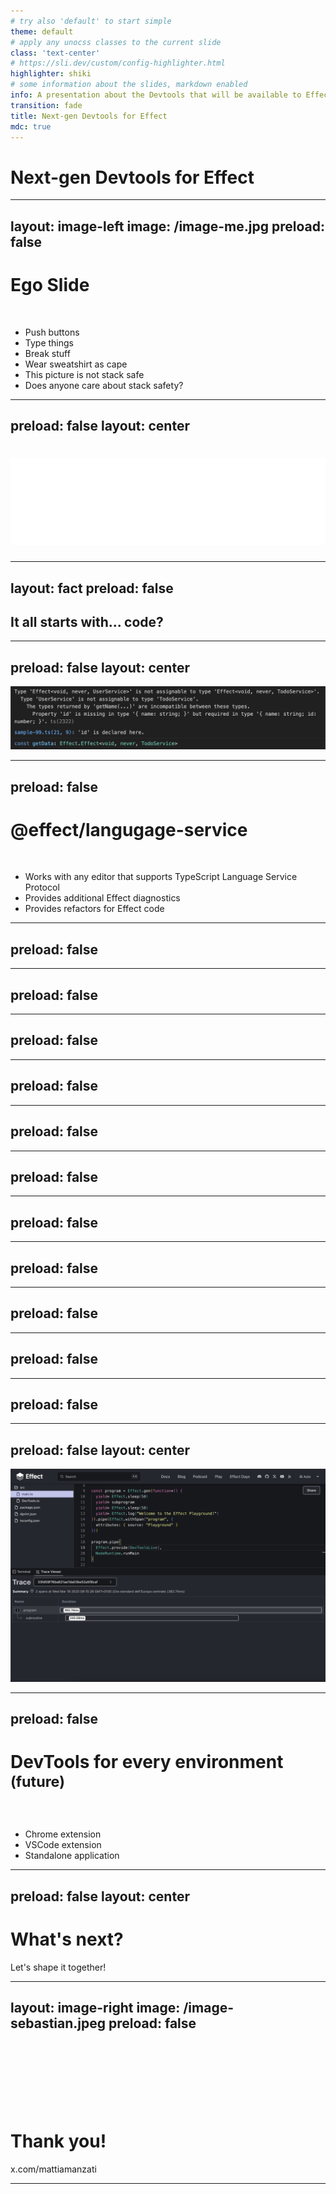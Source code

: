```yaml
---
# try also 'default' to start simple
theme: default
# apply any unocss classes to the current slide
class: 'text-center'
# https://sli.dev/custom/config-highlighter.html
highlighter: shiki
# some information about the slides, markdown enabled
info: A presentation about the Devtools that will be available to Effect developers
transition: fade
title: Next-gen Devtools for Effect
mdc: true
---
```


# Next-gen Devtools for Effect

---
layout: image-left
image: /image-me.jpg
preload: false
---

# Ego Slide
<br/>

- Push buttons
- Type things
- Break stuff
- Wear sweatshirt as cape
- This picture is not stack safe
- Does anyone care about stack safety?

<!--
Hello everyone!

My name is Mattia Manzati, you may remember me from last year's talk about Effect Cluster.

I'm used to wear my red sweatshirt as a cape, but I think it's now time to toss it away to make an announcment.
-->
---
preload: false
layout: center
---

# ![effectful](/image-effectful.png)

<!--
I am proud to announce that I am now a Founding Engineer at Effectful!

Starting from the upcoming month, I'll be working on tools that will allow you, as Effect developers, to enhance your productivity in writing Effect-based codebases.

Today, we're going to discuss what's already available, which you might not be aware of, and what we'll be working on soon.

When I think about the process involved in building a effect applications, I see many steps that may receive some quality of life improvements.
-->

---
layout: fact
preload: false
---
## It all starts with... code?

<!--
Well, it may seem obvious at first, but the first area we'll talk about is the coding phase.

When you start coding your Effect application, it's fully type-safe, and you feel confident. Everything works, is great right? Well, except for those times when you start battling the type system. Sure, type safety is great, but it comes at the cost of producing correct types. But what happens when you fail to do that? -->
---
preload: false
layout: center
---

![ts error](/image-ts-error.png)

<!--
You get lines of TypeScript errors complaining about something not being assignable. As developers, we try to decipher the error messages, but they aren't always clear or readable.

Many of you might not know this, but even at this phase, we have something that can significantly improve your coding experience with Effect. Just one line of code can make a big difference.
-->
---
preload: false
---

# @effect/langugage-service
<br/>

- Works with any editor that supports TypeScript Language Service Protocol
- Provides additional Effect diagnostics
- Provides refactors for Effect code
<!--

I'm talking about our Effect language service plugin! What is it? It's an extension to the TypeScript language service protocol. This protocol standardizes communication between the language service, which understands code semantics, and your editor. Whenever you hover over a function call to see its type, start typing to get autocompletion, or refactor a variable name, the language service handles these tasks.

And the language service plugin works for any editor that supports the TypeScript language service protocol, not just vscode, so most editors are covered.

How does this fit into the Effect world? Our plugin provides additional diagnostics and refactors based on deep insights into Effect code and types.
-->

---
preload: false
---

<SlidevVideo autoplay autoreset="slide">
  <source src="/video-error-yield.mp4" type="video/mp4" />
</SlidevVideo>

<!--
Let's look at a real-world example. Many of you know how painful it is to fix situations like this one: a screen full of red squiggly lines. An entire page of unclear errors. Can you immediately spot where the error is?
-->
---
preload: false
---

<SlidevVideo autoplay autoreset="slide">
  <source src="/video-enable-lsp.mp4" type="video/mp4" />
</SlidevVideo>

<!--
So let's try to enable the effect language service plugin for our project and see what happens.

We first install it via npm and then we edit our tsconfig.json to add the effect lsp to the list.
-->

---
preload: false
---

<SlidevVideo autoplay autoreset="slide">
  <source src="/video-enable-tsc-workspace.mp4" type="video/mp4" />
</SlidevVideo>

<!--
Last step, is to tell vscode to use the typescript version that comes from the node modules.
Et voi la, we have the effect language service plugin enabled for our project.

As you can see the difference is immediate. One quick look, and the language server plugin points you to the error. In this case, we used `yield` instead of `yield*`.
-->
---
preload: false
---

<SlidevVideo autoplay autoreset="slide">
  <source src="/video-missing-error.mp4" type="video/mp4" />
</SlidevVideo>

<!--
Another common issue is missing services or errors in your Effect data type.

Even in this case, the error is not immediately clear. You need to hover over the error and deep dive to see what's wrong.
-->
---
preload: false
---

<SlidevVideo autoplay autoreset="slide">
  <source src="/video-missing-error-lsp.mp4" type="video/mp4" />
</SlidevVideo>

<!-- 
With the language service, the difference is huge.

The LSP will provide additional errors, and if you enable code lenses to see errors in-line, what was once a section of squiggly nonsense now clearly shows where the problem is, without needing to hover over the error and dig into it.
-->
---
preload: false
---

<SlidevVideo autoplay autoreset="slide">
  <source src="/video-rewrite-gen.mp4" type="video/mp4" />
</SlidevVideo>

<!--
But it's not just diagnostics. We also offer functionalities like refactors to help you write Effect code. For example, you can refactor an `async/await` function into an Effect by right-clicking and choosing the appropriate refactor. It will automatically define error objects and convert your `async/await` into an `effect.gen`.
-->
---
preload: false
---

<SlidevVideo autoplay autoreset="slide">
  <source src="/video-floating-effect.mp4" type="video/mp4" />
</SlidevVideo>

<!--
However, language server plugins are only loaded by your editor.

Take for example floting effect, that is the situation where you have an effect that is not bound to a variable or used in a yield statement. 

Right now we have a LSP rule, but the compiler will not catch this error, because the LSP is loaded only inside the editor, and not by the TSC compiler.

To address this, we plan to build an ESLint plugin specifically targeting these scenarios, so we can catch this errors in the linting phase before compiling your code. 

-->
---
preload: false
---

<!--
Long-term, we plan to add more rules, including stylistic ones, to improve your code.

I strongly believe that building an interactive experience inside your editor with the language service and lint rules will be a significant improvement for those learning Effect or enhancing their Effect codebases.

Take generic services, for example. Many of us have tried to create them while learning Effect, only to struggle with the types. Instead of spending time searching the docs, imagine getting a warning when you define a service with generics, pointing you to the relevant documentation explaining why it's not recommended. This would save time and guide you towards best practices.

-->

---
preload: false
---

<SlidevVideo autoplay autoreset="slide">
  <source src="/video-install-devtools.mp4" type="video/mp4" />
</SlidevVideo>

<!--
Even though language service and lint rules are great, they are not the only thing we plan for the effect devtools experience.

You may already know that there is already a published vscode extension that provides metrics and informations about the current effect context directly inside your vscode editor.

Setting it up its really easy, you just add it from the vscode marketplace, and you need to add few lines of code around your main effect program to enable them.

-->
---
preload: false
---

<SlidevVideo autoplay autoreset="slide">
  <source src="/video-devtools-enabled.mp4" type="video/mp4" />
</SlidevVideo>

<!--
Once you have it enabled, you can use the clients panel to start the server and connect to a running effect program, and start getting informations like metrics, traces and the current effect context when you are debugging your application.

This is great but we plan to improve this experience even more.
-->
---
preload: false
---

<SlidevVideo autoplay autoreset="slide">
  <source src="/video-debug-stack.mp4" type="video/mp4" />
</SlidevVideo>

<!--
Debugging Effect is kinda different from any regular JS code out there.
Instead of writing code that is executed as-is, Effect is lazy and is just a description of a computation that can be re-executed as many times as we want.
And this description is run by the Effect runtime, that is the one that actually executes the code.

This means that placing a debug break and looking at the call stack will result in a different experience than what you are used to with plain sync JS code.
All of the code in the debug stack is related to the effect runtime, and not to your actual code.
-->
---
preload: false
layout: center
---

![span viewer](/image-trace-viewer.png)

<!--
This is why we plan to allow to see your effect spans directly inside your vscode editor when you are debugging your application.

Just like we already provide the ability inside of the current effect playground.

We plan to make those spans interactive so that things like jumping to the source code of the span, or seeing the actual code that generated the error span will be possible, all of this without leaving your vscode editor.
-->
---
preload: false
---

# DevTools for every environment <sup>(future)</sup>
<br/>

- Chrome extension
- VSCode extension
- Standalone application

<!--
Speaking of editor, we also plan to make the devtools agnostic of the editor you are using. Just like the react devtools, we plan to build an experience that can be run in the browser as a chrome extension, inside vscode, or as a standalone application.

In order to reach this approach, we will also research in removing the need to wrap your main effect application with some code in order to enable the devtools.

Just like the react devtools, we plan to make the devtools to be able to connect to any running effect application in the current js context, and start getting informations about it. This will be powered by some new experimental globlal hooks that we are planning to introduce in the effect runtime.
-->

---
preload: false
layout: center
---

# What's next?
Let's shape it together!

<!--
What's next for the devtools?
You decide!

I can't wait to speak with you all hearing what are your pain points and what you would like to see next in the devtools, so we can work together and improve the effect experience.
-->

---
layout: image-right
image: /image-sebastian.jpeg
preload: false
---

<br/> 
<br/> 
<br/> 
<br/> 
<br/> 
<br/> 

# Thank you!

x.com/mattiamanzati


---

